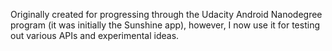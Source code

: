 Originally created for progressing through the Udacity Android
Nanodegree program (it was initially the Sunshine app), however, I now
use it for testing out various APIs and experimental ideas.